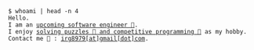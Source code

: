 <html>
<pre>
<code class="language-bash">$ whoami | head -n 4
Hello.  
I am an <a href="https://www.linkedin.com/in/rahul101/">upcoming software engineer 🧮</a>.  
I enjoy <a href="https://codeforces.com/profile/Rahul">solving puzzles 🧩 and competitive programming 👾</a> as my hobby.
Contact me 📧 : <a href="mailto:irg8979@gmail.com">irg8979[at]gmail[dot]com</a>. </code>
</pre>
</html>
